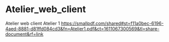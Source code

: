 # Atelier_web_client
Atelier web client
Atelier 1
https://smallpdf.com/shared#st=f11a0bec-6196-4aed-8881-d81ffd084cd3&fn=Atelier1.pdf&ct=1611067300569&tl=share-document&rf=link

